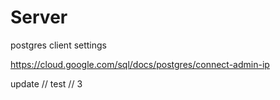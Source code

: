 # Server

postgres client settings

https://cloud.google.com/sql/docs/postgres/connect-admin-ip

update // test // 3
